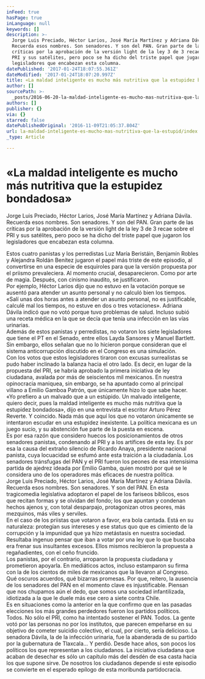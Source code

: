 ```yaml
---
inFeed: true
hasPage: true
inLanguage: null
keywords: []
description: >-
  Jorge Luis Preciado, Héctor Larios, José María Martínez y Adriana Dávila.
  Recuerda esos nombres. Son senadores. Y son del PAN. Gran parte de las
  críticas por la aprobación de la versión light de la ley 3 de 3 recae sobre el
  PRI y sus satélites, pero poco se ha dicho del triste papel que jugaron los
  legisladores que encabezan esta columna.
datePublished: '2017-01-24T18:07:55.361Z'
dateModified: '2017-01-24T18:07:20.997Z'
title: «La maldad inteligente es mucho más nutritiva que la estupidez bondadosa»
author: []
sourcePath: >-
  _posts/2016-06-20-la-maldad-inteligente-es-mucho-mas-nutritiva-que-la-estupid.md
authors: []
publisher: {}
via: {}
starred: false
datePublishedOriginal: '2016-11-09T21:05:37.804Z'
url: la-maldad-inteligente-es-mucho-mas-nutritiva-que-la-estupid/index.html
_type: Article

---
```

# «La maldad inteligente es mucho más nutritiva que la estupidez bondadosa»

Jorge Luis Preciado, Héctor Larios, José María Martínez y Adriana Dávila. Recuerda esos nombres. Son senadores. Y son del PAN. Gran parte de las críticas por la aprobación de la versión light de la ley 3 de 3 recae sobre el PRI y sus satélites, pero poco se ha dicho del triste papel que jugaron los legisladores que encabezan esta columna.

Estos cuatro panistas y los perredistas Luz María Beristáin, Benjamín Robles y Alejandra Roldán Benítez jugaron el papel más triste de este episodio, al convertirse en una especie de esquiroles para que la versión propuesta por el priismo prevaleciera. Al momento crucial, desaparecieron. Como por arte de magia. Después, con cinismo inaudito, se justificaron.  
Por ejemplo, Héctor Larios dijo que no estuvo en la votación porque se ausentó para atender un asunto personal y no calculó bien los tiempos. «Salí unas dos horas antes a atender un asunto personal, no es justificable, calculé mal los tiempos, no estuve en dos o tres votaciones». Adriana Dávila indicó que no votó porque tuvo problemas de salud. Incluso subió una receta médica en la que se decía que tenía una infección en las vías urinarias.   
Además de estos panistas y perredistas, no votaron los siete legisladores que tiene el PT en el Senado, entre ellos Layda Sansores y Manuel Bartlett. Sin embargo, ellos señalan que no lo hicieron porque consideran que el sistema anticorrupción discutido en el Congreso es una simulación.  
Con los votos que estos legisladores tiraron con excusas surrealistas se pudo haber inclinado la balanza hacia el otro lado. Es decir, en lugar de la propuesta del PRI, se habría aprobado la primera iniciativa de ley ciudadana, avalada por más de seiscientos mil mexicanos. En nuestra opinocracia maniquea, sin embargo, se ha apuntado como al principal villano a Emilio Gamboa Patrón, que únicamente hizo lo que sabe hacer.   
«Yo prefiero a un malvado que a un estúpido. Un malvado inteligente, quiero decir, pues la maldad inteligente es mucho más nutritiva que la estupidez bondadosa», dijo en una entrevista el escritor Arturo Pérez Reverte. Y coincido. Nada más que aquí los que no votaron únicamente se intentaron escudar en una estupidez inexistente. La política mexicana es un juego sucio, y su abstención fue parte de la puesta en escena.   
Es por esa razón que considero huecos los posicionamientos de otros senadores panistas, condenando al PRI y a los artífices de esta ley. Es por esa la causa del extraño silencio de Ricardo Anaya, presidente nacional panista, cuya locuacidad se esfumó ante esta traición a la ciudadanía. Los senadores tránsfugas del PAN y el PRI fueron los peones de esa intensísima partida de ajedrez ideada por Emilio Gamba, quien mostró por qué se le considera uno de los operadores más eficaces de nuestra política.  
Jorge Luis Preciado, Héctor Larios, José María Martínez y Adriana Dávila. Recuerda esos nombres. Son senadores. Y son del PAN. En esta tragicomedia legislativa adoptaron el papel de los fariseos bíblicos, esos que recitan formas y se olvidan del fondo; los que apuntan y condenan hechos ajenos y, con total desparpajo, protagonizan otros peores, más mezquinos, más viles y serviles.   
En el caso de los priistas que votaron a favor, era bola cantada. Está en su naturaleza: protegían sus intereses y ese status quo que es cimiento de la corrupción y la impunidad que ya hizo metástasis en nuestra sociedad. Resultaba ingenuo pensar que iban a votar por una ley que lo que buscaba era frenar sus insultantes excesos. Ellos mismos recibieron la propuesta a regañadientes, con el ceño fruncido.   
Los panistas, por el contrario, arroparon la propuesta ciudadana y prometieron apoyarla. En mediáticos actos, incluso estamparon su firma con la de los cientos de miles de mexicanos que la llevaron al Congreso. Qué oscuros acuerdos, qué bizarras promesas. Por que, reitero, la ausencia de los senadores del PAN en el momento clave es injustificable. Piensan que nos chupamos aún el dedo, que somos una sociedad infantilizada, idiotizada a la que le duele más ese cero a siete contra Chile.   
Es en situaciones como la anterior en la que confirmo que en las pasadas elecciones los más grandes perdedores fueron los partidos políticos. Todos. No sólo el PRI, como ha intentado sostener el PAN. Todos. La gente votó por las personas no por los institutos, que parecen empeñarse en su objetivo de cometer suicidio colectivo, el cual, por cierto, sería delicioso. La senadora Dávila, la de la infección urinaria, fue la abanderada de su partido por la gubernatura de Tlaxcala... Y perdió. Desde hace años, son pocos los políticos los que representan a los ciudadanos. La iniciativa ciudadana que acaban de desechar es sólo un capítulo más del desdén de esa casta hacia los que supone sirve. De nosotros los ciudadanos depende si este episodio se convierte en el esperado epílogo de esta moribunda partidocracia.